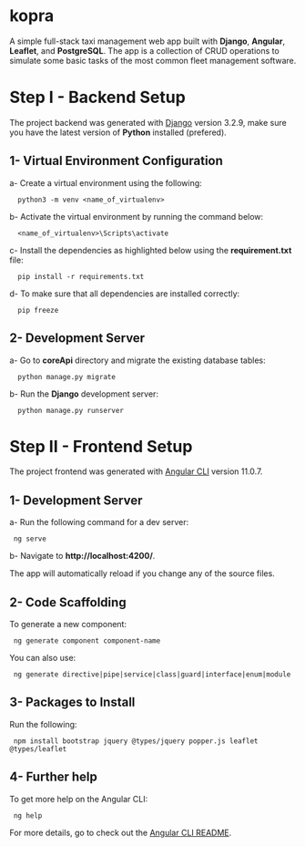 # kopra
A simple full-stack taxi management web app built with **Django**, **Angular**, **Leaflet**, and **PostgreSQL**. The app is a collection of CRUD operations to simulate some basic tasks of the most common fleet management software.

# Step I - Backend Setup

The project backend was generated with [Django](https://github.com/django/django) version 3.2.9, make sure you have the latest version of **Python** installed (prefered).

## 1- Virtual Environment Configuration

a- Create a virtual environment using the following:

      python3 -m venv <name_of_virtualenv>

b- Activate the virtual environment by running the command below:

      <name_of_virtualenv>\Scripts\activate

c- Install the dependencies as highlighted below using the **requirement.txt** file:

      pip install -r requirements.txt

d- To make sure that all dependencies are installed correctly:

      pip freeze

## 2- Development Server

a- Go to **coreApi** directory and migrate the existing database tables:

      python manage.py migrate

b- Run the **Django** development server:<br>

      python manage.py runserver

# Step II - Frontend Setup

The project frontend was generated with [Angular CLI](https://github.com/angular/angular-cli) version 11.0.7.

## 1- Development Server

a- Run the following command for a dev server:

     ng serve
b- Navigate to **http://localhost:4200/**. 

The app will automatically reload if you change any of the source files.

## 2- Code Scaffolding

To generate a new component:

     ng generate component component-name
You can also use:

     ng generate directive|pipe|service|class|guard|interface|enum|module

## 3- Packages to Install

Run the following:

     npm install bootstrap jquery @types/jquery popper.js leaflet @types/leaflet

## 4- Further help

To get more help on the Angular CLI:

     ng help
For more details, go to check out the [Angular CLI README](https://github.com/angular/angular-cli/blob/master/README.md).
